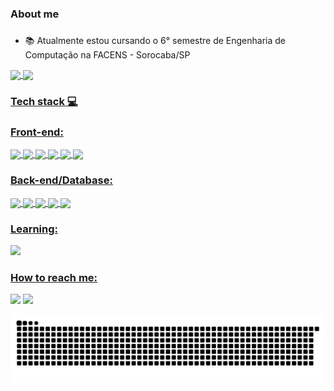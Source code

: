 ### About me <h3>
- 📚 Atualmente estou cursando o 6° semestre de Engenharia de Computação na FACENS - Sorocaba/SP
<div>
  <a href="https://github.com/AlexanderPoliser">
  <img align="center" src="https://github-readme-stats.vercel.app/api?username=AlexanderPoliser&show_icons=true&theme=tokyonight">
  <img align="center" src="https://github-readme-stats.vercel.app/api/top-langs/?username=AlexanderPoliser&theme=tokyonight">
</div>
<h3>Tech stack 💻</h3>
<h3>Front-end:</h3>
<div>
  <img align="center" height="30" widht="40" src="https://cdn.jsdelivr.net/gh/devicons/devicon/icons/html5/html5-original.svg" />
  <img align="center" height="30" widht="40" src="https://cdn.jsdelivr.net/gh/devicons/devicon/icons/css3/css3-original.svg" />
  <img align="center" height="30" widht="40" src="https://cdn.jsdelivr.net/gh/devicons/devicon/icons/javascript/javascript-original.svg" />
  <img align="center" height="30" widht="40" src="https://cdn.jsdelivr.net/gh/devicons/devicon/icons/typescript/typescript-original.svg" /> 
  <img align="center" height="30" widht="40" src="https://cdn.jsdelivr.net/gh/devicons/devicon/icons/react/react-original.svg" /> 
  <img align="center" height="30" widht="40" src="https://cdn.jsdelivr.net/gh/devicons/devicon/icons/angularjs/angularjs-original.svg" />
</div>
  <h3>Back-end/Database:</h3>
  <div>
    <img align="center" height="30" widht="40" src="https://cdn.jsdelivr.net/gh/devicons/devicon/icons/nodejs/nodejs-plain.svg" />
    <img align="center" height="30" widht="40" src="https://cdn.jsdelivr.net/gh/devicons/devicon/icons/python/python-original.svg" />
    <img align="center" height="30" widht="40" src="https://cdn.jsdelivr.net/gh/devicons/devicon/icons/firebase/firebase-plain.svg" />
    <img align="center" height="30" widht="40" src="https://cdn.jsdelivr.net/gh/devicons/devicon/icons/mysql/mysql-original.svg" />
    <img align="center" height="30" widht="40" src="https://cdn.jsdelivr.net/gh/devicons/devicon/icons/mongodb/mongodb-original.svg" />
  </div>
  <h3>Learning:</h3>
  <div>
    <img height="30" widht="40" src="https://cdn.jsdelivr.net/gh/devicons/devicon/icons/pandas/pandas-original.svg" />
  </div>
 <h3>How to reach me:</h3>
<div>
  <a href="https://www.linkedin.com/in/alexander-poliser-8a4aa91a3/" target="_blank"><img src="https://img.shields.io/badge/LinkedIn-0077B5?style=for-the-badge&logo=linkedin&logoColor=white"></a>
  <a href="mailto:alexanderpoliser@gmail.com" target="_blank"><img src="https://img.shields.io/badge/Gmail-D14836?style=for-the-badge&logo=gmail&logoColor=white"></a>
</div>

    
![Snake animation](https://github.com/AlexanderPoliser/AlexanderPoliser/blob/output/github-contribution-grid-snake.svg)
